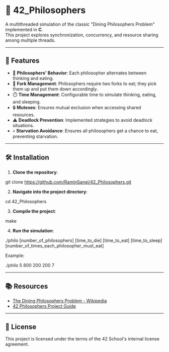 # 🍝 42_Philosophers

A multithreaded simulation of the classic "Dining Philosophers Problem" implemented in **C**.  
This project explores synchronization, concurrency, and resource sharing among multiple threads.

---

## 🔧 Features

- 🧠 **Philosophers' Behavior**: Each philosopher alternates between thinking and eating.  
- 🍴 **Fork Management**: Philosophers require two forks to eat; they pick them up and put them down accordingly.  
- ⏱️ **Time Management**: Configurable time to simulate thinking, eating, and sleeping.  
- 🔒 **Mutexes**: Ensures mutual exclusion when accessing shared resources.  
- ⚠️ **Deadlock Prevention**: Implemented strategies to avoid deadlock situations.  
- 💀 **Starvation Avoidance**: Ensures all philosophers get a chance to eat, preventing starvation.

---

## 🛠️ Installation

1. **Clone the repository**:

git clone https://github.com/RaminSanei/42_Philosophers.git

2. **Navigate into the project directory**:

cd 42_Philosophers

3. **Compile the project**:

make

4. **Run the simulation**:

./philo [number_of_philosophers] [time_to_die] [time_to_eat] [time_to_sleep] [number_of_times_each_philosopher_must_eat]

Example:

./philo 5 800 200 200 7

---

## 📚 Resources

- [The Dining Philosophers Problem - Wikipedia](https://en.wikipedia.org/wiki/Dining_philosophers_problem)
- [42 Philosophers Project Guide](https://medium.com/@denaelgammal/dining-philosophers-problem-42-project-guide-mandatory-part-a20fb8dc530e)

---

## 📄 License

This project is licensed under the terms of the 42 School's internal license agreement.

